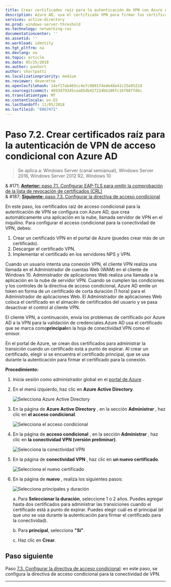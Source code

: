 ```yaml
---
title: Crear certificados raíz para la autenticación de VPN con Azure AD
description: Azure AD, usa el certificado VPN para firmar los certificados emitidos para los clientes de Windows 10 al autenticar a Azure AD para la conectividad de VPN. El certificado que se marcan como principal es el emisor que usa Azure AD.
services: active-directory
ms.prod: windows-server-threshold
ms.technology: networking-ras
documentationcenter: ''
ms.assetid: ''
ms.workload: identity
ms.tgt_pltfrm: na
ms.devlang: na
ms.topic: article
ms.date: 05/25/2018
ms.author: pashort
author: shortpatti
ms.localizationpriority: medium
ms.reviewer: deverette
ms.openlocfilehash: 14ef17ab403cc4e7c9891f4ede48e41c25e8522d
ms.sourcegitcommit: 4893d79345cea85db427224bb106fc1bf88ffdbc
ms.translationtype: MT
ms.contentlocale: es-ES
ms.lasthandoff: 11/05/2018
ms.locfileid: "6067471"
---
```

# Paso 7.2. Crear certificados raíz para la autenticación de VPN de acceso condicional con Azure AD

>Se aplica a: Windows Server (canal semianual), Windows Server 2016, Windows Server 2012 R2, Windows 10

& #171;  [ **Anterior:** paso 7.1. Configurar EAP-TLS para omitir la comprobación de la lista de revocación de certificados (CRL)](vpn-config-eap-tls-to-ignore-crl-checking.md)<br>
& #187; [ **Siguiente:** paso 7.3. Configurar la directiva de acceso condicional](vpn-config-conditional-access-policy.md)

En este paso, los certificados raíz de acceso condicional para la autenticación de VPN se configura con Azure AD, que crea automáticamente una aplicación en la nube, llamada servidor de VPN en el inquilino. Para configurar el acceso condicional para la conectividad de VPN, debes:

1. Crear un certificado VPN en el portal de Azure (puedes crear más de un certificado).
2. Descargar el certificado VPN.
2. Implementar el certificado en los servidores NPS y VPN.

Cuando un usuario intenta una conexión VPN, el cliente VPN realiza una llamada en el Administrador de cuentas Web (WAM) en el cliente de Windows 10. Administrador de aplicaciones Web realiza una llamada a la aplicación en la nube de servidor VPN. Cuando se cumplen las condiciones y los controles de la directiva de acceso condicional, Azure AD emite un token en forma de un certificado de corta duración (1 hora) para el Administrador de aplicaciones Web. El Administrador de aplicaciones Web coloca el certificado en el almacén de certificados del usuario y se pasa desactivar el control al cliente VPN.  

El cliente VPN, a continuación, envía los problemas de certificado por Azure AD a la VPN para la validación de credenciales.Azure AD usa el certificado que se marca como**principal**en la hoja de conectividad VPN como el emisor. 

En el portal de Azure, se crean dos certificados para administrar la transición cuando un certificado está a punto de expirar. Al crear un certificado, elegir si se encuentra el certificado principal, que se usa durante la autenticación para firmar el certificado para la conexión.

**Procedimiento:**

1. Inicia sesión como administrador global en el [portal de Azure](https://portal.azure.com) .

2. En el menú izquierdo, haz clic en **Azure Active Directory**. 

    ![Selecciona Azure Active Directory](../../media/Always-On-Vpn/01.png)

3. En la página de **Azure Active Directory** , en la sección **Administrar** , haz clic en **el acceso condicional**.

    ![Selecciona el acceso condicional](../../media/Always-On-Vpn/02.png)

4. En la página de **acceso condicional** , en la sección **Administrar** , haz clic en **la conectividad VPN (versión preliminar)**.

    ![Selecciona la conectividad VPN](../../media/Always-On-Vpn/03.png)

5. En la página de **conectividad VPN** , haz clic en **un nuevo certificado**.

    ![Selecciona el nuevo certificado](../../media/Always-On-Vpn/04.png)

6. En la página de **nuevo** , realiza los siguientes pasos:

    ![Selecciona principales y duración](../../media/Always-On-Vpn/05.png)

    a. Para **Seleccionar la duración**, seleccione 1 o 2 años. Puedes agregar hasta dos certificados para administrar las transiciones cuando el certificado está a punto de expirar. Puedes elegir cuál es el principal (el que uno se usa durante la autenticación para firmar el certificado para la conectividad).

    b. Para **principal**, selecciona **"Sí"**.

    c. Haz clic en **Crear**.

## Paso siguiente
Paso [7.3. Configurar la directiva de acceso condicional](vpn-config-conditional-access-policy.md): en este paso, se configura la directiva de acceso condicional para la conectividad de VPN. 

---